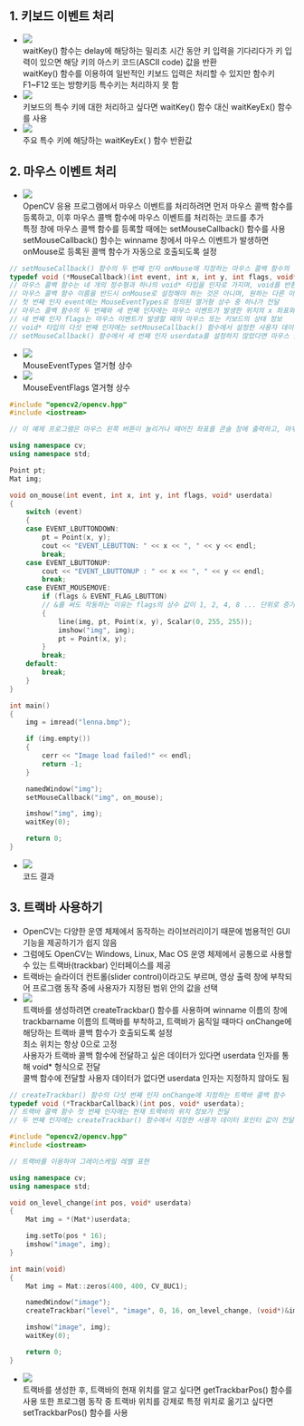 ## 1. 키보드 이벤트 처리
* <img src="./img/OCV017.PNG" /> <br/> waitKey() 함수는 delay에 해당하는 밀리초 시간 동안 키 입력을 기다리다가 키 입력이 있으면 해당 키의 아스키 코드(ASCII code) 값을 반환 <br/> waitKey() 함수를 이용하여 일반적인 키보드 입력은 처리할 수 있지만 함수키 F1~F12 또는 방향키등 특수키는 처리하지 못 함
* <img src="./img/OCV018.PNG" /> <br/> 키보드의 특수 키에 대한 처리하고 싶다면 waitKey() 함수 대신 waitKeyEx() 함수를 사용
* <img src="./img/OCV019.PNG" /> <br/> 주요 특수 키에 해당하는 waitKeyEx( ) 함수 반환값

## 2. 마우스 이벤트 처리
* <img src="./img/OCV020.PNG" /> <br/> OpenCV 응용 프로그램에서 마우스 이벤트를 처리하려면 먼저 마우스 콜백 함수를 등록하고, 이후 마우스 콜백 함수에 마우스 이벤트를 처리하는 코드를 추가 <br/> 특정 창에 마우스 콜백 함수를 등록할 때에는 setMouseCallback() 함수를 사용 <br/> setMouseCallback() 함수는 winname 창에서 마우스 이벤트가 발생하면 onMouse로 등록된 콜백 함수가 자동으로 호출되도록 설정
```cpp
// setMouseCallback() 함수의 두 번째 인자 onMouse에 지정하는 마우스 콜백 함수의 형식 MouseCallback은 다음과 같이 정의
typedef void (*MouseCallback)(int event, int x, int y, int flags, void* userdata); 
// 마우스 콜백 함수는 네 개의 정수형과 하나의 void* 타입을 인자로 가지며, void를 반환형으로 사용
// 마우스 콜백 함수 이름을 반드시 onMouse로 설정해야 하는 것은 아니며, 원하는 다른 이름 사용 가능
// 첫 번째 인자 event에는 MouseEventTypes로 정의된 열거형 상수 중 하나가 전달
// 마우스 콜백 함수의 두 번째와 세 번째 인자에는 마우스 이벤트가 발생한 위치의 x 좌표와 y 좌표가 전달
// 네 번째 인자 flags는 마우스 이벤트가 발생할 때의 마우스 또는 키보드의 상태 정보
// void* 타입의 다섯 번째 인자에는 setMouseCallback() 함수에서 설정한 사용자 데이터의 포인터가 전달
// setMouseCallback() 함수에서 세 번째 인자 userdata를 설정하지 않았다면 마우스 콜백 함수의 userdata 인자에는 항상 0(NULL)이 전달

```
* <img src="./img/OCV021.PNG" /> <br/> MouseEventTypes 열거형 상수
* <img src="./img/OCV022.PNG" /> <br/> MouseEventFlags 열거형 상수
```cpp
#include "opencv2/opencv.hpp"
#include <iostream>

// 이 예제 프로그램은 마우스 왼쪽 버튼이 눌리거나 떼어진 좌표를 콘솔 창에 출력하고, 마우스 왼쪽 버튼을 누른 상태로 마우스를 움직이면 마우스 움직임 궤적을 영상 위에 노란색으로 표시

using namespace cv;
using namespace std;

Point pt;
Mat img;

void on_mouse(int event, int x, int y, int flags, void* userdata)
{
	switch (event)
	{
	case EVENT_LBUTTONDOWN:
		pt = Point(x, y);
		cout << "EVENT_LEBUTTON: " << x << ", " << y << endl;
		break;
	case EVENT_LBUTTONUP:
		cout << "EVENT_LBUTTONUP : " << x << ", " << y << endl;
		break;
	case EVENT_MOUSEMOVE:
		if (flags & EVENT_FLAG_LBUTTON)
		// &를 써도 작동하는 이유는 flags의 상수 값이 1, 2, 4, 8 ... 단위로 증가하기 때문
		{
			line(img, pt, Point(x, y), Scalar(0, 255, 255));
			imshow("img", img);
			pt = Point(x, y);
		}
		break;
	default:
		break;
	}
}

int main()
{
	img = imread("lenna.bmp");

	if (img.empty())
	{
		cerr << "Image load failed!" << endl;
		return -1;
	}

	namedWindow("img");
	setMouseCallback("img", on_mouse);

	imshow("img", img);
	waitKey(0);

	return 0;
}
```
* <img src="./img/OCV023.PNG" /> <br/> 코드 결과 

## 3. 트랙바 사용하기 
*  OpenCV는 다양한 운영 체제에서 동작하는 라이브러리이기 때문에 범용적인 GUI 기능을 제공하기가 쉽지 않음 
*  그럼에도 OpenCV는 Windows, Linux, Mac OS 운영 체제에서 공통으로 사용할 수 있는 트랙바(trackbar) 인터페이스를 제공
*  트랙바는 슬라이더 컨트롤(slider control)이라고도 부르며, 영상 출력 창에 부착되어 프로그램 동작 중에 사용자가 지정된 범위 안의 값을 선택
*  <img src="./img/OCV024.PNG" /> <br/> 트랙바를 생성하려면 createTrackbar() 함수를 사용하며 winname 이름의 창에 trackbarname 이름의 트랙바를 부착하고, 트랙바가 움직일 때마다 onChange에 해당하는 트랙바 콜백 함수가 호출되도록 설정 <br/> 최소 위치는 항상 0으로 고정 <br/> 사용자가 트랙바 콜백 함수에 전달하고 싶은 데이터가 있다면 userdata 인자를 통해 void* 형식으로 전달 <br/> 콜백 함수에 전달할 사용자 데이터가 없다면 userdata 인자는 지정하지 않아도 됨
```cpp
// createTrackbar() 함수의 다섯 번째 인자 onChange에 지정하는 트랙바 콜백 함수
typedef void (*TrackbarCallback)(int pos, void* userdata);
// 트랙바 콜백 함수 첫 번째 인자에는 현재 트랙바의 위치 정보가 전달
// 두 번째 인자에는 createTrackbar() 함수에서 지정한 사용자 데이터 포인터 값이 전달
```
```cpp
#include "opencv2/opencv.hpp"
#include <iostream>

// 트랙바를 이용하여 그레이스케일 레벨 표현

using namespace cv;
using namespace std;

void on_level_change(int pos, void* userdata)
{
	Mat img = *(Mat*)userdata;

	img.setTo(pos * 16);
	imshow("image", img);
}

int main(void)
{
	Mat img = Mat::zeros(400, 400, CV_8UC1);

	namedWindow("image");
	createTrackbar("level", "image", 0, 16, on_level_change, (void*)&img);

	imshow("image", img);
	waitKey(0);

	return 0;
}
```
* <img src="./img/OCV025.PNG" /> <br/> 트랙바를 생성한 후, 트랙바의 현재 위치를 알고 싶다면 getTrackbarPos() 함수를 사용 또한 프로그램 동작 중 트랙바 위치를 강제로 특정 위치로 옮기고 싶다면 setTrackbarPos() 함수를 사용
